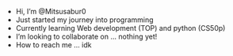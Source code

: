 - Hi, I’m @Mitsusabur0
- Just started my journey into programming
- Currently learning Web development (TOP) and python (CS50p)
- I’m looking to collaborate on ... nothing yet!
- How to reach me ... idk

<!---
Mitsusabur0/Mitsusabur0 is a ✨ special ✨ repository because its `README.md` (this file) appears on your GitHub profile.
You can click the Preview link to take a look at your changes.
--->

